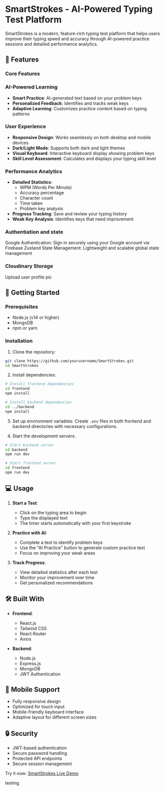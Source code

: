 # SmartStrokes - AI-Powered Typing Test Platform

SmartStrokes is a modern, feature-rich typing test platform that helps users improve their typing speed and accuracy through AI-powered practice sessions and detailed performance analytics.

## 🌟 Features

### Core Features

### AI-Powered Learning
- **Smart Practice**: AI-generated text based on your problem keys
- **Personalized Feedback**: Identifies and tracks weak keys
- **Adaptive Learning**: Customizes practice content based on typing patterns

### User Experience
- **Responsive Design**: Works seamlessly on both desktop and mobile devices
- **Dark/Light Mode**: Supports both dark and light themes
- **Visual Keyboard**: Interactive keyboard display showing problem keys
- **Skill Level Assessment**: Calculates and displays your typing skill level

### Performance Analytics
- **Detailed Statistics**:
  - WPM (Words Per Minute)
  - Accuracy percentage
  - Character count
  - Time taken
  - Problem key analysis
- **Progress Tracking**: Save and review your typing history
- **Weak Key Analysis**: Identifies keys that need improvement

### Authentiation  and state
Google Authentication: Sign in securely using your Google account via Firebase
Zustand State Management: Lightweight and scalable global state management

### Cloudinary Storage

 Upload user profile pic

## 🚀 Getting Started

### Prerequisites
- Node.js (v14 or higher)
- MongoDB
- npm or yarn

### Installation

1. Clone the repository:
```bash
git clone https://github.com/yourusername/SmartStrokes.git
cd SmartStrokes
```

2. Install dependencies:
```bash
# Install frontend dependencies
cd frontend
npm install

# Install backend dependencies
cd ../backend
npm install
```

3. Set up environment variables:
Create `.env` files in both frontend and backend directories with necessary configurations.

4. Start the development servers:
```bash
# Start backend server
cd backend
npm run dev

# Start frontend server
cd frontend
npm run dev
```

## 💻 Usage

1. **Start a Test**:
   - Click on the typing area to begin
   - Type the displayed text
   - The timer starts automatically with your first keystroke

2. **Practice with AI**:
   - Complete a test to identify problem keys
   - Use the "AI Practice" button to generate custom practice text
   - Focus on improving your weak areas

3. **Track Progress**:
   - View detailed statistics after each test
   - Monitor your improvement over time
   - Get personalized recommendations

## 🛠️ Built With

- **Frontend**:
  - React.js
  - Tailwind CSS
  - React Router
  - Axios

- **Backend**:
  - Node.js
  - Express.js
  - MongoDB
  - JWT Authentication

## 📱 Mobile Support

- Fully responsive design
- Optimized for touch input
- Mobile-friendly keyboard interface
- Adaptive layout for different screen sizes

## 🔒 Security

- JWT-based authentication
- Secure password handling
- Protected API endpoints
- Secure session management

Try it now: [SmartStrokes Live Demo](https://smart-strokes.vercel.app/)

testing

